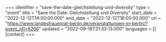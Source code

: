 +++
identifier = "save-the-date-gleichstellung-und-diversity"
type = "event"
title = "Save the Date: Gleichstellung und Diversity"
start_date = "2022-12-12T14:00:00.000"
end_date = "2022-12-12T18:00:00.000"
url = "https://www.landesfrauenrat-berlin.de/veranstaltungen-in-berlin/?event_id1=6266"
updated = "2022-09-18T21:33:13.000"
languages = []
[contact]
+++